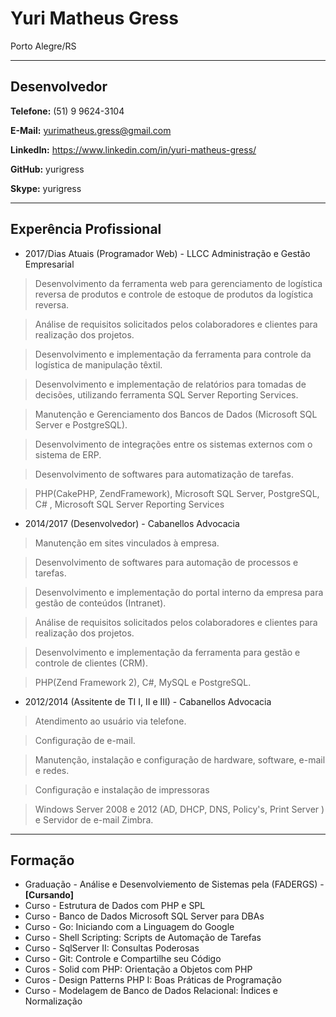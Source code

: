 # Yuri Matheus Gress
Porto Alegre/RS

----
## Desenvolvedor
**Telefone:** (51) 9 9624-3104

**E-Mail:** yurimatheus.gress@gmail.com

**LinkedIn:** https://www.linkedin.com/in/yuri-matheus-gress/

**GitHub:** yurigress

**Skype:** yurigress

----

## Experência Profissional

* 2017/Dias Atuais (Programador Web) - LLCC Administração e Gestão Empresarial
> Desenvolvimento da ferramenta web para gerenciamento de logística reversa de produtos e controle de estoque de produtos da logística reversa.

> Análise de requisitos solicitados pelos colaboradores e clientes para realização dos projetos.

> Desenvolvimento e implementação da ferramenta para controle da logística de manipulação têxtil.

> Desenvolvimento e implementação de relatórios para tomadas de decisões, utilizando ferramenta SQL Server Reporting Services.

> Manutenção e Gerenciamento dos Bancos de Dados (Microsoft SQL Server e PostgreSQL).

> Desenvolvimento de integrações entre os sistemas externos com o sistema de ERP.

> Desenvolvimento de softwares para automatização de tarefas. 

> PHP(CakePHP, ZendFramework), Microsoft SQL Server, PostgreSQL, C# , Microsoft SQL Server Reporting Services

* 2014/2017 (Desenvolvedor) - Cabanellos Advocacia
> Manutenção em sites vinculados à empresa.

> Desenvolvimento de softwares para automação de processos e tarefas.

> Desenvolvimento e implementação do portal interno da empresa para gestão de conteúdos (Intranet).

> Análise de requisitos solicitados pelos colaboradores e clientes para realização dos projetos.

> Desenvolvimento e implementação da ferramenta para gestão e controle de clientes (CRM).

> PHP(Zend Framework 2), C#, MySQL e PostgreSQL.

* 2012/2014 (Assitente de TI I, II e III) - Cabanellos Advocacia
> Atendimento ao usuário via telefone. 

> Configuração de e-mail. 

> Manutenção, instalação e configuração de hardware, software, e-mail e redes.

> Configuração e instalação de impressoras

> Windows Server 2008 e 2012 (AD, DHCP, DNS, Policy's, Print Server ) e Servidor de e-mail Zimbra.

----
## Formação
* Graduação - Análise e Desenvolviemento de Sistemas pela (FADERGS) - **[Cursando]**
* Curso - Estrutura de Dados com PHP e SPL
* Curso - Banco de Dados Microsoft SQL Server para DBAs
* Curso - Go: Iniciando com a Linguagem do Google
* Curso - Shell Scripting: Scripts de Automação de Tarefas
* Curso - SqlServer II: Consultas Poderosas
* Curso - Git: Controle e Compartilhe seu Código
* Curos - Solid com PHP: Orientação a Objetos com PHP
* Curos - Design Patterns PHP I: Boas Práticas de Programação
* Curso - Modelagem de Banco de Dados Relacional: Índices e Normalização
